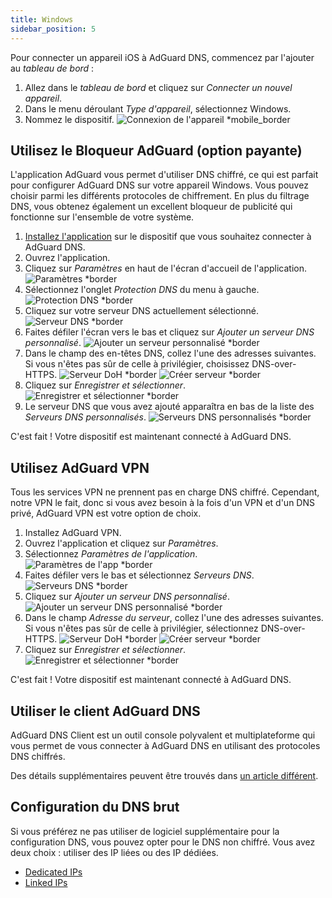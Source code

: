 ```yaml
---
title: Windows
sidebar_position: 5
---
```


Pour connecter un appareil iOS à AdGuard DNS, commencez par l'ajouter au _tableau de bord_ :

1. Allez dans le _tableau de bord_ et cliquez sur _Connecter un nouvel appareil_.
2. Dans le menu déroulant _Type d'appareil_, sélectionnez Windows.
3. Nommez le dispositif.
    ![Connexion de l'appareil \*mobile_border](https://cdn.adtidy.org/content/kb/dns/private/new_dns/connect/windows_ab/choose_windows.png)

## Utilisez le Bloqueur AdGuard (option payante)

L'application AdGuard vous permet d'utiliser DNS chiffré, ce qui est parfait pour configurer AdGuard DNS sur votre appareil Windows. Vous pouvez choisir parmi les différents protocoles de chiffrement. En plus du filtrage DNS, vous obtenez également un excellent bloqueur de publicité qui fonctionne sur l'ensemble de votre système.

1. [Installez l'application](https://adguard.com/adguard-windows/overview.html) sur le dispositif que vous souhaitez connecter à AdGuard DNS.
2. Ouvrez l'application.
3. Cliquez sur _Paramètres_ en haut de l'écran d'accueil de l'application.
    ![Paramètres \*border](https://cdn.adtidy.org/content/kb/dns/private/new_dns/connect/windows_ab/windows_step3.png)
4. Sélectionnez l'onglet _Protection DNS_ du menu à gauche.
    ![Protection DNS \*border](https://cdn.adtidy.org/content/kb/dns/private/new_dns/connect/windows_ab/windows_step4.png)
5. Cliquez sur votre serveur DNS actuellement sélectionné.
    ![Serveur DNS \*border](https://cdn.adtidy.org/content/kb/dns/private/new_dns/connect/windows_ab/windows_step5.png)
6. Faites défiler l'écran vers le bas et cliquez sur _Ajouter un serveur DNS personnalisé_.
    ![Ajouter un serveur personnalisé \*border](https://cdn.adtidy.org/content/kb/dns/private/new_dns/connect/windows_ab/windows_step6.png)
7. Dans le champ des en-têtes DNS, collez l'une des adresses suivantes. Si vous n'êtes pas sûr de celle à privilégier, choisissez DNS-over-HTTPS.
    ![Serveur DoH \*border](https://cdn.adtidy.org/content/kb/dns/private/new_dns/connect/windows_ab/windows_step7_1.png)
    ![Créer serveur \*border](https://cdn.adtidy.org/content/kb/dns/private/new_dns/connect/windows_ab/windows_step7_2.png)
8. Cliquez sur _Enregistrer et sélectionner_.
    ![Enregistrer et sélectionner \*border](https://cdn.adtidy.org/content/kb/dns/private/new_dns/connect/windows_ab/windows_step8.png)
9. Le serveur DNS que vous avez ajouté apparaîtra en bas de la liste des _Serveurs DNS personnalisés_.
    ![Serveurs DNS personnalisés \*border](https://cdn.adtidy.org/content/kb/dns/private/new_dns/connect/windows_ab/windows_step9.png)

C'est fait ! Votre dispositif est maintenant connecté à AdGuard DNS.

## Utilisez AdGuard VPN

Tous les services VPN ne prennent pas en charge DNS chiffré. Cependant, notre VPN le fait, donc si vous avez besoin à la fois d'un VPN et d'un DNS privé, AdGuard VPN est votre option de choix.

1. Installez AdGuard VPN.
2. Ouvrez l'application et cliquez sur _Paramètres_.
3. Sélectionnez _Paramètres de l'application_.
    ![Paramètres de l'app \*border](https://cdn.adtidy.org/content/kb/dns/private/new_dns/connect/windows_vpn/windows_step4.png)
4. Faites défiler vers le bas et sélectionnez _Serveurs DNS_.
    ![Serveurs DNS \*border](https://cdn.adtidy.org/content/kb/dns/private/new_dns/connect/windows_vpn/windows_step5.png)
5. Cliquez sur _Ajouter un serveur DNS personnalisé_.
    ![Ajouter un serveur DNS personnalisé \*border](https://cdn.adtidy.org/content/kb/dns/private/new_dns/connect/windows_vpn/windows_step6.png)
6. Dans le champ _Adresse du serveur_, collez l'une des adresses suivantes. Si vous n'êtes pas sûr de celle à privilégier, sélectionnez DNS-over-HTTPS.
    ![Serveur DoH \*border](https://cdn.adtidy.org/content/kb/dns/private/new_dns/connect/windows_ab/windows_step7_1.png)
    ![Créer serveur \*border](https://cdn.adtidy.org/content/kb/dns/private/new_dns/connect/windows_vpn/windows_step7_2.png)
7. Cliquez sur _Enregistrer et sélectionner_.
    ![Enregistrer et sélectionner \*border](https://cdn.adtidy.org/content/kb/dns/private/new_dns/connect/windows_vpn/windows_step8.png)

C'est fait ! Votre dispositif est maintenant connecté à AdGuard DNS.

## Utiliser le client AdGuard DNS

AdGuard DNS Client est un outil console polyvalent et multiplateforme qui vous permet de vous connecter à AdGuard DNS en utilisant des protocoles DNS chiffrés.

Des détails supplémentaires peuvent être trouvés dans [un article différent](/dns-client/overview/).

## Configuration du DNS brut

Si vous préférez ne pas utiliser de logiciel supplémentaire pour la configuration DNS, vous pouvez opter pour le DNS non chiffré. Vous avez deux choix : utiliser des IP liées ou des IP dédiées.

- [Dedicated IPs](/private-dns/connect-devices/other-options/dedicated-ip.md)
- [Linked IPs](/private-dns/connect-devices/other-options/linked-ip.md)
